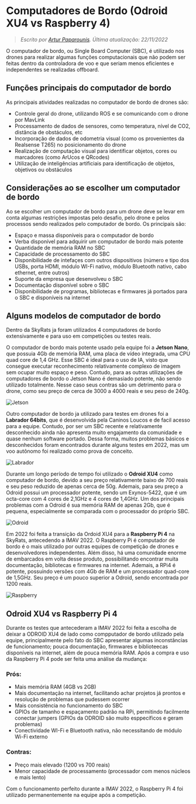 ﻿# Computadores de Bordo (Odroid XU4 vs Raspberry 4)
> *Escrito por [Artur Paparounis](https://github.com/artur-papas). Última atualização: 22/11/2022*

O computador de bordo, ou Single Board Computer (SBC), é utilizado nos drones para realizar algumas funções computacionais que não podem ser feitas dentro da controladora de voo e que seriam menos eficientes e independentes se realizadas offboard. 

## Funções principais do computador de bordo

As principais atividades realizadas no computador de bordo de drones são: 
- Controle geral do drone, utilizando ROS e se comunicando com o drone por MavLink
- Processamento de dados de sensores, como temperatura, nível de CO2, distância de obstáculos, etc
- Incorporação de dados de odometria visual (como os provenientes da Realsense T265) no posicionamento do drone
- Realização de computação visual para identificar objetos, cores ou marcadores (como ArUcos e QRcodes)
- Utilização de inteligências artificiais para identificação de objetos, objetivos ou obstáculos


## Considerações ao se escolher um computador de bordo

Ao se escolher um computador de bordo para um drone deve se levar em conta algumas restrições impostas pelo desafio, pelo drone e pelos processos sendo realizados pelo computador de bordo. Os principais são:
- Espaço e massa disponíveis para o computador de bordo
- Verba disponível para adquirir um computador de bordo mais potente
- Quantidade de memória RAM no SBC
- Capacidade de processamento do SBC
-  Disponibilidade de intefaçes com outros dispositivos (número e tipo dos USBs, porta HDMI, módulo WI-Fi nativo, módulo Bluetooth nativo, cabo ethernet, entre outros)
- Suporte da empresa que desenvolveu o SBC
- Documentação disponível sobre o SBC
- Disponibilidade de programas, bibliotecas e firmwares já portados para o SBC e disponíveis na internet

## Alguns modelos de computador de bordo

Dentro da SkyRats ja foram utilizados 4 computadores de bordo extensivamente e para uso em competições ou testes reais.

O computador de bordo mais potente usado pela equipe foi a **Jetson Nano**, que possuia 4Gb de memória RAM, uma placa de vídeo integrada, uma CPU quad core de 1,4 GHz. Esse SBC é ideal para o uso de IA, visto que consegue executar reconhecimento relativamente complexo de imagem sem ocupar muito espaço e peso. Contudo, para as outras utilizações de computadores de bordo o Jetson Nano é demasiado potente, não sendo utilizado totalmente. Nesse caso seus contras são um detrimento para o drone, como seu preço de cerca de 3000 a 4000 reais e seu peso de 240g.

![Jetson](./assets/Jetson.jpg)

Outro computador de bordo ja utilizado para testes em drones foi a **Labrador 64bits**, que é desenvolvida pela Caninos Loucos e de facil acesso para a equipe. Contudo, por ser um SBC recente e relativamente desconhecido ainda não apresenta muito engajamento da comunidade e quase nenhum software portado. Dessa forma, muitos problemas básicos e desconhecidos foram encontrados durante alguns testes em 2022, mas um voo autônomo foi realizado como prova de conceito.

![Labrador](./assets/Labrador.jpeg)

Durante um longo período de tempo foi utilizado o **Odroid XU4** como computador de bordo, devido a seu preço relativamente baixo de 700 reais e seu peso reduzido de apenas cerca de 50g. Ademais, para seu preço a Odroid possui um processador potente, sendo um Exynos-5422, que é um octa-core com 4 cores de 2,1GHz e 4 cores de 1,4GHz. Um dos principais problemas com a Odroid é sua memória RAM de apenas 2Gb, que é pequena, especialmente se comparada com o processador do próprio SBC.

![Odroid](./assets/Odroid.jpeg)

Em 2022 foi feita a transição da Ordoid XU4 para a **Raspberry Pi 4** na SkyRats, antecedendo a IMAV 2022. O Raspberry Pi é computador de bordo é o mais utilizado por outras equipes de competição de drones e desenvolvedores independentes. Além disso, há uma comunidade enorme de embarcados em volta desse produto, possibilitando encontrar muita documentação, bibliotecas e firmwares na internet. Ademais, a RPi4 é potente, possuindo versões com 4Gb de RAM e um processador quad-core de 1,5GHz. Seu preço é um pouco superior a Odroid, sendo encontrada por 1200 reais.

![Raspberry](./assets/Raspberry.jpeg)

## Odroid XU4 vs Raspberry Pi 4

Durante os testes que antecederam a IMAV 2022 foi feita a escolha de deixar a ODROID XU4 de lado como compputador de bordo utilizado pela equipe, principalmente pelo fato do SBC apresentar algumas inconstâncias de funcionamento; pouca documentação, firmwares e biblioteecas disponíveis na internet, além de pouca memória RAM. Após a compra e uso da Raspberry Pi 4 pode ser feita uma análise da mudança:

### Prós:
- Mais memória RAM (4GB vs 2GB)
- Mais documentação na internet, facilitando achar projetos já prontos e resolução de problemas que pudessem ocorrer
- Mais consistência no funcionamento do SBC
- GPIOs de tamanho e espaçamento padrão na RPi, permitindo facilmente conectar jumpers (GPIOs da ODROID são muito esppecíficos e geram problemas)
- Conectividade WI-Fi e Bluetooth nativa, não necessitando de módulo Wi-Fi externo
### Contras:
- Preço mais elevado (1200 vs 700 reais)
- Menor capacidade de processamento (processador com menos núcleos e mais lento)

Com o funcionamento perfeito durante a IMAV 2022, o Raspberry Pi 4 foi utilizado permanentemente na equipe após a competição.
